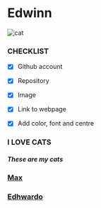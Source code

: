 # Edwinn

![cat](https://i.pinimg.com/474x/65/11/b7/6511b73fd51f054d5daa2720dbaf38a8--ugly-dogs-pet-pictures.jpg)
  
### CHECKLIST

- [x] Github account

- [x] Repository 

- [x] Image
  
- [x] Link to webpage

- [x] Add color, font and centre

### I LOVE CATS

##### These are my cats

### [Max](https://edwinnwong.github.io/Max/)

### [Edhwardo]( https://edwinnwong.github.io/Edhwardo/)


  
